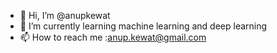- 👋 Hi, I’m @anupkewat
- 🌱 I’m currently learning machine learning and deep learning
- 📫 How to reach me :anup.kewat@gmail.com

<!---
anupkewat/anupkewat is a ✨ special ✨ repository because its `README.md` (this file) appears on your GitHub profile.
You can click the Preview link to take a look at your changes.
--->
